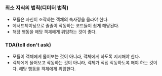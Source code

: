 ### 최소 지식의 법칙(디미터 법칙)
* 모듈은 자신이 조작하는 객체의 속사정을 몰라야 한다.
* 메서드체이닝으로 줄줄이 작동하는 코드들이 쉽게 해당된다.
* 해당 행동을 해당 객체에게 위임하는 것이 좋다.

### TDA(tell don't ask)
* 모듈이 객체에게 물어보는 것이 아니라, 객체에게 하도록 지시해야 한다.
* 객체에게 물어보고 작동하는 것이 아니라, 객체가 직접 작동하도록 해야 하는 것이다. 해당 행동을 객체에게 위임한다.